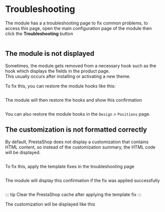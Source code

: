 # Troubleshooting

The module has a a troubleshooting page to fix common problems, to access this page, open the main configuration page
of the module then click the **Troubleshooting** button

<img srcset="/dynamicproduct/images/troubleshooting.jpg 2x" class="border">

## The module is not displayed
Sometimes, the module gets removed from a necessary hook such as the hook which displays the fields in the product page.  
This usually occurs after installing or activating a new theme.  

To fix this, you can restore the module hooks like this:

<img srcset="/dynamicproduct/images/hooks-list.jpg 2x">

The module will then restore the hooks and show this confirmation

<img srcset="/dynamicproduct/images/hooks-restored.jpg 2x">

You can also restore the module hooks in the `Design` > `Positions` page.

## The customization is not formatted correctly
By default, PrestaShop does not display a customization that contains HTML content, so instead of the customization summary,
the HTML code will be displayed.  

<img srcset="/dynamicproduct/images/customization-html.jpg 2x">

To fix this, apply the template fixes in the troubleshooting page

<img srcset="/dynamicproduct/images/template-fix.jpg 2x">

The module will display this confirmation if the fix was applied successfully

<img srcset="/dynamicproduct/images/template-fix-applied.jpg 2x">

::: tip
Clear the PrestaShop cache after applying the template fix
:::

The customization will be displayed like this

<img srcset="/dynamicproduct/images/customization-formatted.jpg 2x">
